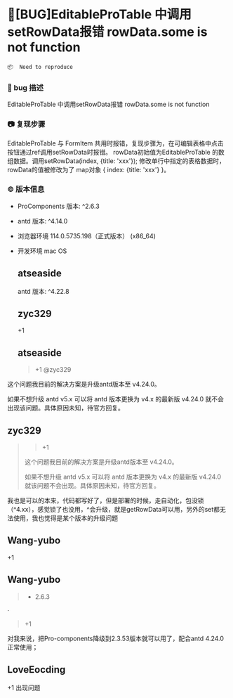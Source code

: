 # 🐛[BUG]EditableProTable 中调用setRowData报错 rowData.some is not function

`📦  Need to reproduce`

### 🐛 bug 描述

EditableProTable 中调用setRowData报错 rowData.some is not function

### 📷 复现步骤

EditableProTable 与 FormItem 共用时报错，复现步骤为，在可编辑表格中点击按钮通过ref调用setRowData时报错。
rowData初始值为EditableProTable 的数组数据。调用setRowData(index, {title: 'xxx'}); 修改单行中指定的表格数据时，rowData的值被修改为了 map对象 { index: {title: 'xxx'} }。

### © 版本信息

- ProComponents 版本: ^2.6.3
- antd 版本: ^4.14.0
- 浏览器环境 114.0.5735.198（正式版本） (x86_64)
- 开发环境 mac OS

  ## atseaside

  antd 版本: ^4.22.8

  ## zyc329

  +1

  ## atseaside

  > +1
  > @zyc329

这个问题我目前的解决方案是升级antd版本至 v4.24.0。

如果不想升级 antd v5.x 可以将 antd 版本更换为 v4.x 的最新版 v4.24.0 就不会出现该问题。具体原因未知，待官方回复。

## zyc329

> > +1
>
> 这个问题我目前的解决方案是升级antd版本至 v4.24.0。
>
> 如果不想升级 antd v5.x 可以将 antd 版本更换为 v4.x 的最新版 v4.24.0 就该问题不会出现。具体原因未知，待官方回复。

我也是可以的本来，代码都写好了，但是部署的时候，走自动化，包没锁（^4.xx），感觉锁了也没用，^会升级，就是getRowData可以用，另外的set都无法使用，我也觉得是某个版本的升级问题

## Wang-yubo

+1

## Wang-yubo

> - 2.6.3

·

> +1

对我来说，把Pro-components降级到2.3.53版本就可以用了，配合antd 4.24.0 正常使用；

## LoveEocding

+1 出现问题
